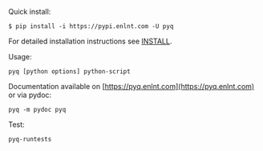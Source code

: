 Quick install:

```
$ pip install -i https://pypi.enlnt.com -U pyq
```

For detailed installation instructions see [INSTALL](doc/INSTALL.rst).


Usage:

```
pyq [python options] python-script
```

Documentation available on [https://pyq.enlnt.com](https://pyq.enlnt.com) or via pydoc:

```
pyq -m pydoc pyq
```

Test:

```
pyq-runtests
```
